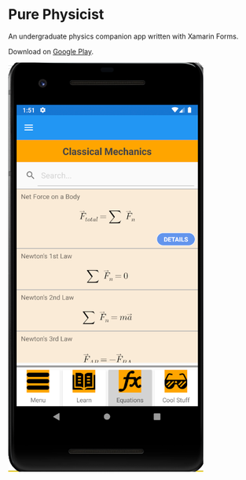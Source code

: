 # Pure Physicist
An undergraduate physics companion app written with Xamarin Forms.

Download on [Google Play](https://play.google.com/store/apps/details?id=com.purephysicist.app).

![PurePhysicist](https://github.com/Stuart88/pure-physicist/blob/master/PurePhysicist/Screenshots/Equations.png?raw=true)
